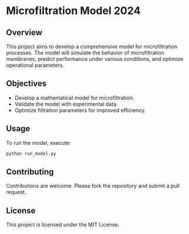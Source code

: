 # Microfiltration Model 2024
## Overview

This project aims to develop a comprehensive model for microfiltration processes. The model will simulate the behavior of microfiltration membranes, predict performance under various conditions, and optimize operational parameters.

## Objectives

- Develop a mathematical model for microfiltration.
- Validate the model with experimental data.
- Optimize filtration parameters for improved efficiency.


## Usage

To run the model, execute:
```bash
python run_model.py
```

## Contributing

Contributions are welcome. Please fork the repository and submit a pull request.

## License

This project is licensed under the MIT License.
